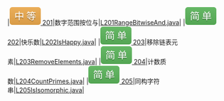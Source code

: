 |[![](./img/middle.svg) 201](https://leetcode-cn.com/problems/bitwise-and-of-numbers-range/)|数字范围按位与|[L201RangeBitwiseAnd.java](https://github.com/ybjx/Leetcode/blob/master/solution/src/main/java/com/ybjx/leetcode/solution/_0201_0300/L201RangeBitwiseAnd.java)|
|[![](./img/easy.svg) 202](https://leetcode-cn.com/problems/happy-number/)|快乐数|[L202IsHappy.java](https://github.com/ybjx/Leetcode/blob/master/solution/src/main/java/com/ybjx/leetcode/solution/_0201_0300/L202IsHappy.java)|
|[![](./img/easy.svg) 203](https://leetcode-cn.com/problems/remove-linked-list-elements/)|移除链表元素|[L203RemoveElements.java](https://github.com/ybjx/Leetcode/blob/master/solution/src/main/java/com/ybjx/leetcode/solution/_0201_0300/L203RemoveElements.java)|
|[![](./img/easy.svg) 204](https://leetcode-cn.com/problems/count-primes/)|计数质数|[L204CountPrimes.java](https://github.com/ybjx/Leetcode/blob/master/solution/src/main/java/com/ybjx/leetcode/solution/_0201_0300/L204CountPrimes.java)|
|[![](./img/easy.svg) 205](https://leetcode-cn.com/problems/isomorphic-strings/)|同构字符串|[L205IsIsomorphic.java](https://github.com/ybjx/Leetcode/blob/master/solution/src/main/java/com/ybjx/leetcode/solution/_0201_0300/L205IsIsomorphic.java)|
